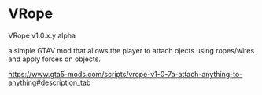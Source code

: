 # VRope

VRope v1.0.x.y alpha

a simple GTAV mod that allows the player to attach ojects using ropes/wires and apply forces on objects.

https://www.gta5-mods.com/scripts/vrope-v1-0-7a-attach-anything-to-anything#description_tab
